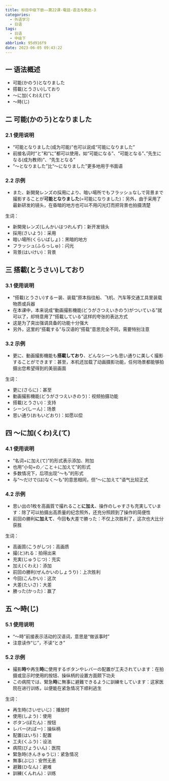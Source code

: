 ```yaml
---
title: 标日中级下册——第22课-電話-语法与表达-3
categories:
  - 外语学习
  - 日语
tags:
  - 日语
  - 中级下
abbrlink: 95d916f9
date: 2023-06-05 09:43:22
---
```

## 一 语法概述

* 可能(かのう)となりました
* 搭載(とうさい)しており
* ～に加(くわ)え(て)
* ～時(じ)

<!--more-->

## 二 可能(かのう)となりました

### 2.1 使用说明

* “可能となりました(成为可能)”也可以说成“可能になりました”
* 前接名词时“と”和“に”都可以使用，如“可能になる”、“可能となる”、”先生になる(成为教师)”、“先生となる”
* ”～となりました”比“～になりました”更多地用于书面语

### 2.2 示例

* また、新開発レンズの採用により、暗い場所でもフラッシュなしで背景まで撮影することが**可能となりました**(=可能になりました)：另外，由于采用了最新研发的镜头，在昏暗的地方也可以不用闪光灯而把背景也拍摄清楚

生词：

* 新開発レンズ(しんかいはつれんず)：新开发镜头
* 採用(さいよう)：采用
* 暗い場所(くらいばしょ)：黑暗的地方
* フラッシュ(ふらっしゅ)：闪光
* 背景(はいけい)：背景

## 三 搭載(とうさい)しており

### 3.1 使用说明

* “搭載(とうさい)するー装、装载”原本指往船、飞机、汽车等交通工具里装载物质或兵器
* 在本课中，本来说成“動画撮影機能(どうがさつえいきのう)がついている”就可以了，却特意用了“搭載している”这样的夸张的表达方式
* 这是为了突出强调具备的功能十分强大
* 另外，这里的“搭載する”与汉语的“搭载”意思完全不同，需要特别注意

### 3.2 示例

* 更に、動画撮影機能も**搭載しており**、どんなシーンも思い通りに美しく撮影することができます：甚至，本机还加载了动画摄影功能，任何场景都能够拍摄出您希望得到的美丽画面

生词：

* 更に(さらに)：甚至
* 動画撮影機能(どうがさつえいきのう)：视频拍摄功能
* 搭載(とうさい)：支持
* シーン(しーん)：场景
* 思い通り(おもいどおり)：如愿以偿

## 四 ～に加(くわ)え(て)

### 4.1 使用说明

* “名词+に加え(て)”的形式表示添加、附加
* 也用“小句+の／こと＋に加えて”的形式
* 多数情况下，后项出现“～も”的形式
* 与“～だけで(は)なく～も”的意思相同，但“～に加えて”语气比较正式

### 4.2 示例

* 思い出の1枚を高画質で撮れること**に加え**、操作のしゃすさも充実しています：除了可以拍摄出高质量的纪念照外，还充分照顾到了操作的简便性
* 前回の勝利**に加えて**、今回**も**大差で勝った：不仅上次胜利了，这次也大比分获胜

生词：

* 高画質(こうがしつ)：高画质
* 撮(と)れる：拍得出来
* 充実(じゅうじつ)：充实
* 加え(くわえ)：添加
* 前回の勝利(ぜんかいのしょうり)：上次胜利
* 今回(こんかい)：这次
* 大差(たいさ)：大差
* 勝った(かった)：赢了

## 五  ～時(じ)

### 5.1 使用说明

* “～時”前接表示活动的汉语词，意思是“做该事时”
* 注意读作“じ”，不读“とき”

### 5.2 示例

* 撮影**時**や再生**時**に使用するボタンやレバーの配置が工夫されています：在拍摄或显示时使用的按钮、操纵柄的设置方面颇下功夫
* この病院では、緊急**時**に無事に避難できるように訓練をしています：这家医院在进行训练，以便能在紧急情况下顺利逃生

生词：

* 再生時(さいせいじ)：播放时
* 使用(しよう)：使用
* ボタン(ぼたん)：按钮
* レバー(ればー)：操纵柄
* 配置(はいち)：配置
* 工夫(くふう)：设法
* 病院(びょういん)：医院
* 緊急時(きんきゅうじ)：紧急情况
* 無事(ぶじ)：安然无恙
* 避難(ひなん)：避难
* 訓練(くんれん)：训练

